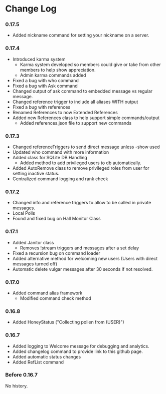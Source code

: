 # Change Log

### 0.17.5
- Added nickname command for setting your nickname on a server.

### 0.17.4
- Introduced karma system
  - Karma system developed so members could give or take from other members to help show appreciation.
  - Admin karma commands added
- Fixed a bug with who command
- Fixed a bug with Ask command
- Changed output of ask command to embedded message vs regular message.
- Changed reference trigger to include all aliases WITH output
- Fixed a bug with references
- Renamed References to now Extended References
- Added new References class to help support simple commands/output
  - Added references.json file to support new commands


### 0.17.3
- Changed referenceTriggers to send direct message unless -show used
- Updated who command with more information
- Added class for SQLite DB Handling
  - Added method to add privileged users to db automatically.
- Added AutoRemove class to remove privileged roles from user for setting inactive status.
- Centralized command logging and rank check

### 0.17.2
- Changed info and reference triggers to allow to be called in private messages.
- Local Polls
- Found and fixed bug on Hall Monitor Class

### 0.17.1
- Added Janitor class
  - Removes !stream triggers and messages after a set delay
- Fixed a recursion bug on command loader
- Added alternative method for welcoming new users (Users with direct messages turned off)
- Automatic delete vulgar messages after 30 seconds if not resolved.


### 0.17.0
- Added command alias framework
  - Modified command check method

### 0.16.8
- Added HoneyStatus ("Collecting pollen from (USER)")

### 0.16.7
- Added logging to Welcome message for debugging and analytics.
- Added changelog command to provide link to this github page.
- Added automatic status changes
- Added RefList command

### Before 0.16.7
No history.